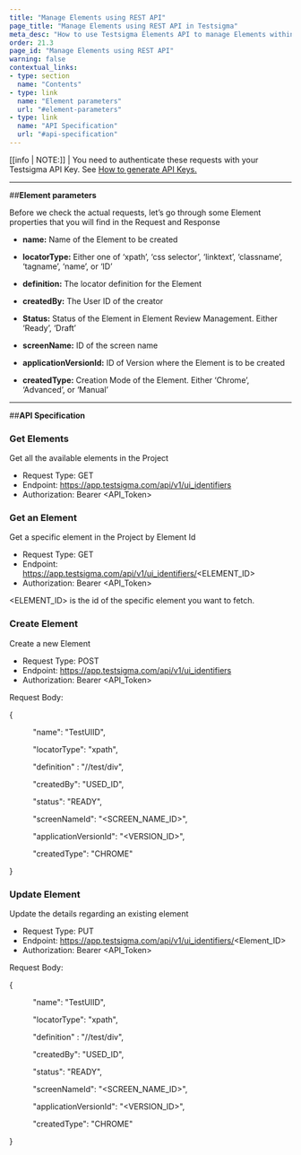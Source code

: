 ```yaml
---
title: "Manage Elements using REST API"
page_title: "Manage Elements using REST API in Testsigma"
meta_desc: "How to use Testsigma Elements API to manage Elements within Testsigma"
order: 21.3
page_id: "Manage Elements using REST API"
warning: false
contextual_links:
- type: section
  name: "Contents"
- type: link
  name: "Element parameters"
  url: "#element-parameters"
- type: link
  name: "API Specification"
  url: "#api-specification"
---
```

[[info | NOTE:]]
| You need to authenticate these requests with your Testsigma API Key.  See  [How to generate API Keys.](https://testsigma.com/docs/configuration/api-keys/)

---
##**Element parameters**

Before we check the actual requests, let’s go through some Element properties that you will find in the Request and Response

- **name:** Name of the Element to be created

- **locatorType:** Either one of ‘xpath’, ‘css selector’, ‘linktext’, ‘classname’, ‘tagname’, ‘name’, or ‘ID’

- **definition:** The locator definition for the Element

- **createdBy:** The User ID of the creator

-  **Status:** Status of the Element in Element Review Management. Either ‘Ready’, ‘Draft’

- **screenName:** ID of the screen name

- **applicationVersionId:** ID of Version where the Element is to be created

- **createdType:** Creation Mode of the Element. Either ‘Chrome’, ‘Advanced’, or ‘Manual’

---
##**API Specification**

### **Get Elements**

Get all the available elements in the Project
- Request Type: GET
- Endpoint: https://app.testsigma.com/api/v1/ui_identifiers
- Authorization: Bearer <API_Token>



### **Get an Element**
Get a specific element in the Project by Element Id
- Request Type: GET
- Endpoint: https://app.testsigma.com/api/v1/ui_identifiers/<ELEMENT_ID>
- Authorization: Bearer <API_Token>

<ELEMENT_ID> is the id of the specific element you want to fetch.



### **Create Element**
Create a new Element

- Request Type: POST
- Endpoint: https://app.testsigma.com/api/v1/ui_identifiers
- Authorization: Bearer <API_Token>

Request Body:

{	

&emsp;&emsp;&emsp;"name": "TestUIID",

&emsp;&emsp;&emsp;"locatorType": "xpath",

&emsp;&emsp;&emsp;"definition" : "//test/div",

&emsp;&emsp;&emsp;"createdBy": "USED\_ID",

&emsp;&emsp;&emsp;"status": "READY",

&emsp;&emsp;&emsp;"screenNameId": "<SCREEN\_NAME\_ID>",

&emsp;&emsp;&emsp;"applicationVersionId": "<VERSION\_ID>",

&emsp;&emsp;&emsp;"createdType": "CHROME"

}



### **Update Element**
Update the details regarding an existing element

- Request Type: PUT
- Endpoint: https://app.testsigma.com/api/v1/ui_identifiers/<Element_ID>
- Authorization: Bearer <API_Token>

Request Body:

{

&emsp;&emsp;&emsp;"name": "TestUIID",

&emsp;&emsp;&emsp;"locatorType": "xpath",

&emsp;&emsp;&emsp;"definition" : "//test/div",

&emsp;&emsp;&emsp;"createdBy": "USED\_ID",

&emsp;&emsp;&emsp;"status": "READY",

&emsp;&emsp;&emsp;"screenNameId": "<SCREEN\_NAME\_ID>",

&emsp;&emsp;&emsp;"applicationVersionId": "<VERSION\_ID>",

&emsp;&emsp;&emsp;"createdType": "CHROME"

}
